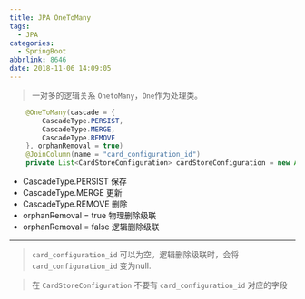 ```yaml
---
title: JPA OneToMany
tags:
  - JPA
categories:
  - SpringBoot
abbrlink: 8646
date: 2018-11-06 14:09:05
---
```


> 一对多的逻辑关系 `OnetoMany`，`One`作为处理类。
```java
    @OneToMany(cascade = {
        CascadeType.PERSIST,
        CascadeType.MERGE,
        CascadeType.REMOVE
    }, orphanRemoval = true)
    @JoinColumn(name = "card_configuration_id")
    private List<CardStoreConfiguration> cardStoreConfiguration = new ArrayList<>();
```
- CascadeType.PERSIST 保存
- CascadeType.MERGE  更新
- CascadeType.REMOVE 删除
- orphanRemoval = true 物理删除级联
- orphanRemoval = false 逻辑删除级联

---
> `card_configuration_id` 可以为空。逻辑删除级联时，会将 `card_configuration_id` 变为null.

> 在 `CardStoreConfiguration` 不要有 `card_configuration_id` 对应的字段